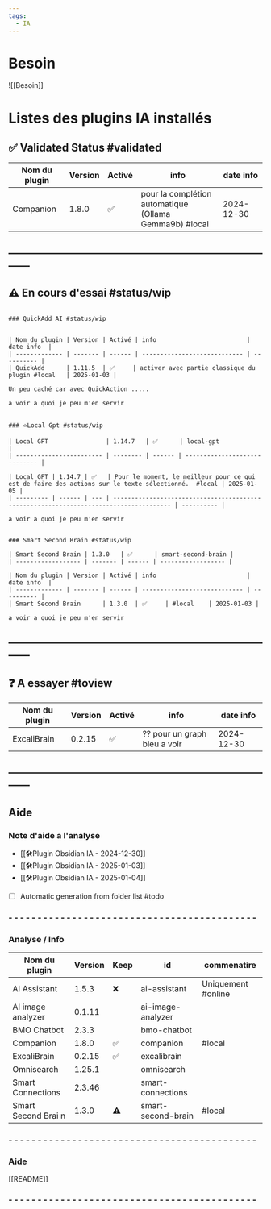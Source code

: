 ```yaml
---
tags:
  - IA
---
```

# Besoin

![[Besoin]]

# Listes des plugins IA installés 

## ✅ Validated Status  #validated

| Nom du plugin | Version | Activé | info                                                       | date info  |
| ------------- | ------- | ------ | ---------------------------------------------------------- | ---------- |
| Companion     | 1.8.0   | ✅      | pour la complétion automatique <br>(Ollama Gemma9b) #local | 2024-12-30 |


## ——————————————————————————

## ⚠️ En cours d'essai  #status/wip 

```ad-note

### QuickAdd AI #status/wip 


| Nom du plugin | Version | Activé | info                         | date info  |
| ------------- | ------- | ------ | ---------------------------- | ---------- |
| QuickAdd      | 1.11.5  | ✅     | activer avec partie classique du plugin #local   | 2025-01-03 |

Un peu caché car avec QuickAction ..... 

a voir a quoi je peu m'en servir 
```


```ad-note

### ⭐Local Gpt #status/wip 

| Local GPT                | 1.14.7   | ✅      | local-gpt                     |
| ------------------------ | -------- | ------ | ----------------------------- |

| Local GPT | 1.14.7 | ✅   | Pour le moment, le meilleur pour ce qui est de faire des actions sur le texte sélectionné.  #local | 2025-01-05 |
| --------- | ------ | --- | -------------------------------------------------------------------------------------- | ---------- |

a voir a quoi je peu m'en servir 
```



```ad-note

### Smart Second Brain #status/wip 

| Smart Second Brain | 1.3.0   | ✅      | smart-second-brain |
| ------------------ | ------- | ------ | ------------------ |

| Nom du plugin | Version | Activé | info                         | date info  |
| ------------- | ------- | ------ | ---------------------------- | ---------- |
| Smart Second Brain      | 1.3.0  | ✅     | #local    | 2025-01-03 |

a voir a quoi je peu m'en servir 
```

## ——————————————————————————

## ❓ A essayer  #toview 

| Nom du plugin | Version | Activé | info                         | date info  |
| ------------- | ------- | ------ | ---------------------------- | ---------- |
| ExcaliBrain   | 0.2.15  | ✅      | ?? pour un graph bleu a voir | 2024-12-30 |

## ——————————————————————————

## Aide

### Note d'aide a l'analyse  
- [[🛠️Plugin Obsidian IA - 2024-12-30]]
- [[🛠️Plugin Obsidian IA - 2025-01-03]]
- [[🛠️Plugin Obsidian IA - 2025-01-04]]
- [ ] Automatic generation from folder list  #todo  
### - - - - - - - - - - - - - - - - - - - - - - - - - - - - - - - - - - - - - - - - - - - 
### Analyse / Info

| Nom du plugin       | Version | Keep | id                 | commenatire         |
| ------------------- | ------- | ---- | ------------------ | ------------------- |
| AI Assistant        | 1.5.3   | ❌    | ai-assistant       | Uniquement  #online |
| AI image analyzer   | 0.1.11  |      | ai-image-analyzer  |                     |
| BMO Chatbot         | 2.3.3   |      | bmo-chatbot        |                     |
| Companion           | 1.8.0   | ✅    | companion          | #local              |
| ExcaliBrain         | 0.2.15  | ✅    | excalibrain        |                     |
| Omnisearch          | 1.25.1  |      | omnisearch         |                     |
| Smart Connections   | 2.3.46  |      | smart-connections  |                     |
| Smart Second Brai n | 1.3.0   | ⚠️   | smart-second-brain | #local              |
### - - - - - - - - - - - - - - - - - - - - - - - - - - - - - - - - - - - - - - - - - - -

### Aide 
[[README]]
### - - - - - - - - - - - - - - - - - - - - - - - - - - - - - - - - - - - - - - - - - - -

